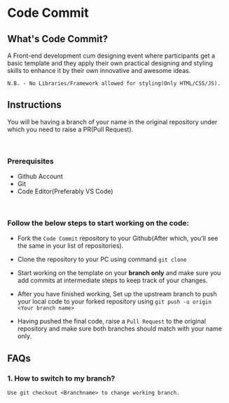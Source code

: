 # Code Commit

## What's Code Commit?
A Front-end development cum designing event where participants get a basic template and they apply their own practical designing and styling skills to enhance it by their own innovative and awesome ideas.

```N.B. - No Libraries/Framework allowed for styling(Only HTML/CSS/JS).```



## Instructions

You will be having a branch of your name in the original repository under which you need to raise a PR(Pull Request).

</br>

### Prerequisites
* Github Account
* Git
* Code Editor(Preferably VS Code)

</br>

### Follow the below steps to start working on the code: 

* Fork the ``Code Commit`` repository to your Github(After which, you'll see the same in your list of repositories).

* Clone the repository to your PC using command ```git clone ```

* Start working on the template on your **branch only** and make sure you add commits at intermediate steps to keep track of your changes.

* After you have finished working, Set up the upstream branch to push your local code to your forked repository using ```git push -u origin <Your branch name>```

* Having pushed the final code, raise a   ``Pull Request`` to the original repository and make sure both branches should match with your name only.


## FAQs

### 1. How to switch to my branch?
    Use git checkout <Branchname> to change working branch.